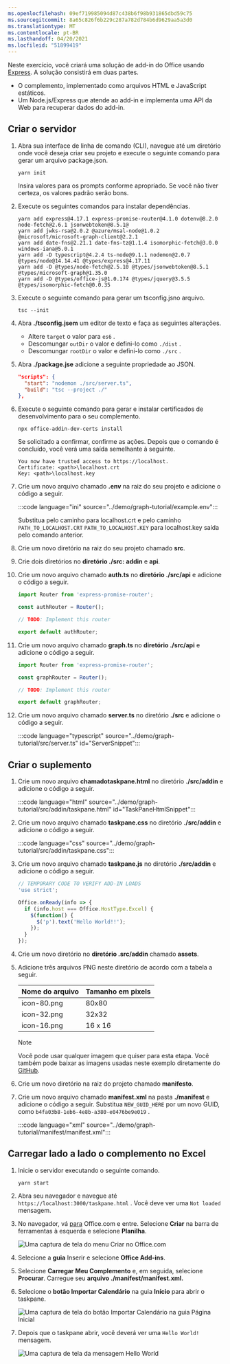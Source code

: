 ```yaml
---
ms.openlocfilehash: 09ef719985094d87c438b6f98b931865dbd59c75
ms.sourcegitcommit: 8a65c826f6b229c287a782d784b6d9629aa5a3d0
ms.translationtype: MT
ms.contentlocale: pt-BR
ms.lasthandoff: 04/20/2021
ms.locfileid: "51899419"
---
```

<!-- markdownlint-disable MD002 MD041 -->

Neste exercício, você criará uma solução de add-in do Office usando [Express](http://expressjs.com/). A solução consistirá em duas partes.

- O complemento, implementado como arquivos HTML e JavaScript estáticos.
- Um Node.js/Express que atende ao add-in e implementa uma API da Web para recuperar dados do add-in.

## <a name="create-the-server"></a>Criar o servidor

1. Abra sua interface de linha de comando (CLI), navegue até um diretório onde você deseja criar seu projeto e execute o seguinte comando para gerar um arquivo package.json.

    ```Shell
    yarn init
    ```

    Insira valores para os prompts conforme apropriado. Se você não tiver certeza, os valores padrão serão bons.

1. Execute os seguintes comandos para instalar dependências.

    ```Shell
    yarn add express@4.17.1 express-promise-router@4.1.0 dotenv@8.2.0 node-fetch@2.6.1 jsonwebtoken@8.5.1@
    yarn add jwks-rsa@2.0.2 @azure/msal-node@1.0.2 @microsoft/microsoft-graph-client@2.2.1
    yarn add date-fns@2.21.1 date-fns-tz@1.1.4 isomorphic-fetch@3.0.0 windows-iana@5.0.1
    yarn add -D typescript@4.2.4 ts-node@9.1.1 nodemon@2.0.7 @types/node@14.14.41 @types/express@4.17.11
    yarn add -D @types/node-fetch@2.5.10 @types/jsonwebtoken@8.5.1 @types/microsoft-graph@1.35.0
    yarn add -D @types/office-js@1.0.174 @types/jquery@3.5.5 @types/isomorphic-fetch@0.0.35
    ```

1. Execute o seguinte comando para gerar um tsconfig.jsno arquivo.

    ```Shell
    tsc --init
    ```

1. Abra **./tsconfig.jsem** um editor de texto e faça as seguintes alterações.

    - Altere `target` o valor para `es6` .
    - Descomungar `outDir` o valor e defini-lo como `./dist` .
    - Descomungar `rootDir` o valor e defini-lo como `./src` .

1. Abra **./package.jse** adicione a seguinte propriedade ao JSON.

    ```json
    "scripts": {
      "start": "nodemon ./src/server.ts",
      "build": "tsc --project ./"
    },
    ```

1. Execute o seguinte comando para gerar e instalar certificados de desenvolvimento para o seu complemento.

    ```Shell
    npx office-addin-dev-certs install
    ```

    Se solicitado a confirmar, confirme as ações. Depois que o comando é concluído, você verá uma saída semelhante à seguinte.

    ```Shell
    You now have trusted access to https://localhost.
    Certificate: <path>\localhost.crt
    Key: <path>\localhost.key
    ```

1. Crie um novo arquivo chamado **.env** na raiz do seu projeto e adicione o código a seguir.

    :::code language="ini" source="../demo/graph-tutorial/example.env":::

    Substitua pelo caminho para localhost.crt e pelo caminho `PATH_TO_LOCALHOST.CRT` `PATH_TO_LOCALHOST.KEY` para localhost.key saída pelo comando anterior.

1. Crie um novo diretório na raiz do seu projeto chamado **src**.

1. Crie dois diretórios no **diretório ./src:** **addin** e **api**.

1. Crie um novo arquivo chamado **auth.ts** no **diretório ./src/api** e adicione o código a seguir.

    ```typescript
    import Router from 'express-promise-router';

    const authRouter = Router();

    // TODO: Implement this router

    export default authRouter;
    ```

1. Crie um novo arquivo chamado **graph.ts** no **diretório ./src/api** e adicione o código a seguir.

    ```typescript
    import Router from 'express-promise-router';

    const graphRouter = Router();

    // TODO: Implement this router

    export default graphRouter;
    ```

1. Crie um novo arquivo chamado **server.ts** no diretório **./src** e adicione o código a seguir.

    :::code language="typescript" source="../demo/graph-tutorial/src/server.ts" id="ServerSnippet":::

## <a name="create-the-add-in"></a>Criar o suplemento

1. Crie um novo arquivo **chamadotaskpane.html** no diretório **./src/addin** e adicione o código a seguir.

    :::code language="html" source="../demo/graph-tutorial/src/addin/taskpane.html" id="TaskPaneHtmlSnippet":::

1. Crie um novo arquivo chamado **taskpane.css** no diretório **./src/addin** e adicione o código a seguir.

    :::code language="css" source="../demo/graph-tutorial/src/addin/taskpane.css":::

1. Crie um novo arquivo chamado **taskpane.js** no diretório **./src/addin** e adicione o código a seguir.

    ```javascript
    // TEMPORARY CODE TO VERIFY ADD-IN LOADS
    'use strict';

    Office.onReady(info => {
      if (info.host === Office.HostType.Excel) {
        $(function() {
          $('p').text('Hello World!!');
        });
      }
    });
    ```

1. Crie um novo diretório no **diretório .src/addin** chamado **assets**.

1. Adicione três arquivos PNG neste diretório de acordo com a tabela a seguir.

    | Nome do arquivo   | Tamanho em pixels |
    |-------------|----------------|
    | icon-80.png | 80x80          |
    | icon-32.png | 32x32          |
    | icon-16.png | 16 x 16          |

    > [!NOTE]
    > Você pode usar qualquer imagem que quiser para esta etapa. Você também pode baixar as imagens usadas neste exemplo diretamente do [GitHub](https://github.com/microsoftgraph/msgraph-training-office-addin/demo/graph-tutorial/src/addin/assets).

1. Crie um novo diretório na raiz do projeto chamado **manifesto**.

1. Crie um novo arquivo chamado **manifest.xml** na pasta **./manifest** e adicione o código a seguir. Substitua `NEW_GUID_HERE` por um novo GUID, como `b4fa03b8-1eb6-4e8b-a380-e0476be9e019` .

    :::code language="xml" source="../demo/graph-tutorial/manifest/manifest.xml":::

## <a name="side-load-the-add-in-in-excel"></a>Carregar lado a lado o complemento no Excel

1. Inicie o servidor executando o seguinte comando.

    ```Shell
    yarn start
    ```

1. Abra seu navegador e navegue até `https://localhost:3000/taskpane.html` . Você deve ver uma `Not loaded` mensagem.

1. No navegador, vá [para](https://www.office.com/) Office.com e entre. Selecione **Criar** na barra de ferramentas à esquerda e selecione **Planilha**.

    ![Uma captura de tela do menu Criar no Office.com](images/office-select-excel.png)

1. Selecione a **guia** Inserir e selecione **Office Add-ins**.

1. Selecione **Carregar Meu Complemento** e, em seguida, selecione **Procurar**. Carregue seu **arquivo ./manifest/manifest.xml.**

1. Selecione o **botão Importar Calendário** na guia **Início** para abrir o taskpane.

    ![Uma captura de tela do botão Importar Calendário na guia Página Inicial](images/get-started.png)

1. Depois que o taskpane abrir, você deverá ver uma `Hello World!` mensagem.

    ![Uma captura de tela da mensagem Hello World](images/hello-world.png)
